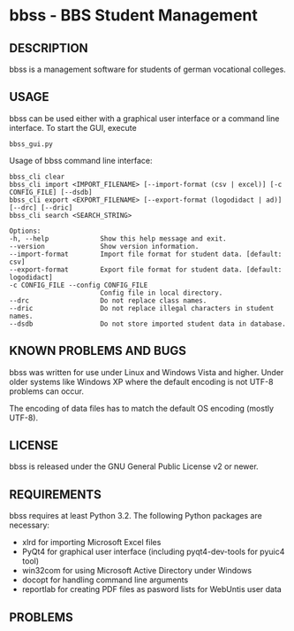 bbss - BBS Student Management
=============================

DESCRIPTION
-----------
bbss is a management software for students of german vocational colleges.


USAGE
-----
bbss can be used either with a graphical user interface or a command line
interface. To start the GUI, execute
 
    bbss_gui.py
  
Usage of bbss command line interface:

    bbss_cli clear
    bbss_cli import <IMPORT_FILENAME> [--import-format (csv | excel)] [-c CONFIG_FILE] [--dsdb]
    bbss_cli export <EXPORT_FILENAME> [--export-format (logodidact | ad)] [--drc] [--dric]
    bbss_cli search <SEARCH_STRING>

    Options:
    -h, --help             Show this help message and exit.
    --version              Show version information.
    --import-format        Import file format for student data. [default: csv]
    --export-format        Export file format for student data. [default: logodidact]
    -c CONFIG_FILE --config CONFIG_FILE
                           Config file in local directory.
    --drc                  Do not replace class names.
    --dric                 Do not replace illegal characters in student names.
    --dsdb                 Do not store imported student data in database.


KNOWN PROBLEMS AND BUGS
-----------------------
bbss was written for use under Linux and Windows Vista and higher. Under older
systems like Windows XP where the default encoding is not UTF-8 problems can
occur.

The encoding of data files has to match the default OS encoding (mostly UTF-8).


LICENSE
-------
bbss is released under the GNU General Public License v2 or newer.


REQUIREMENTS
------------
bbss requires at least Python 3.2. The following Python packages are necessary:
* xlrd for importing Microsoft Excel files
* PyQt4 for graphical user interface (including pyqt4-dev-tools for pyuic4 tool)
* win32com for using Microsoft Active Directory under Windows
* docopt for handling command line arguments
* reportlab for creating PDF files as pasword lists for WebUntis user data


PROBLEMS
--------

